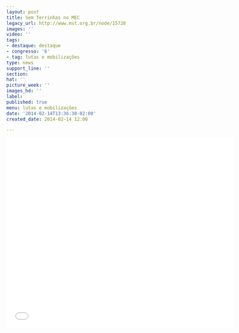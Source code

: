 ```yaml
---
layout: post
title: Sem Terrinhas no MEC
legacy_url: http://www.mst.org.br/node/15728
images: ''
video: ''
tags:
- destaque: destaque
- congresso: '6'
- tag: lutas e mobilizações
type: news
support_line: ''
section: 
hat: ''
picture_week: ''
images_hd: ''
label: 
published: true
menu: lutas e mobilizações
date: '2014-02-14T13:36:30-02:00'
created_date: 2014-02-14 12:00

---
```

<p style="text-align: center;"><iframe allowfullscreen="" src="//www.youtube.com/embed/BNcHX30oUrg" frameborder="0" height="500" width="600"></iframe></p>
